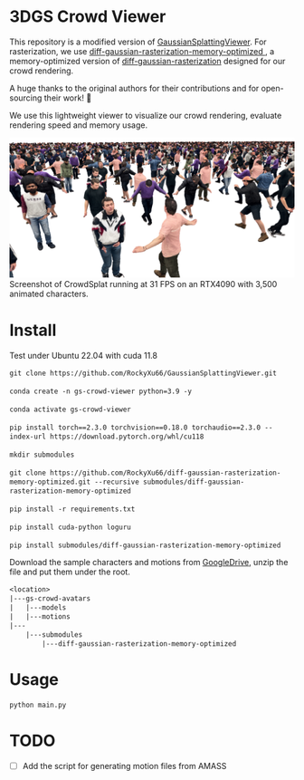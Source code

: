 # 3DGS Crowd Viewer


This repository is a modified version of [GaussianSplattingViewer](https://github.com/limacv/GaussianSplattingViewer). For rasterization, we use [diff-gaussian-rasterization-memory-optimized
](https://github.com/RockyXu66/diff-gaussian-rasterization-memory-optimized), a memory-optimized version of [diff-gaussian-rasterization](https://github.com/graphdeco-inria/diff-gaussian-rasterization) designed for our crowd rendering. 

A huge thanks to the original authors for their contributions and for open-sourcing their work! 🚀


We use this lightweight viewer to visualize our crowd rendering, evaluate rendering speed and memory usage.


![UI demo](assets/Result-white-bg-cropped.png)
Screenshot of CrowdSplat running at 31 FPS on an RTX4090 with 3,500 animated characters.

# Install

Test under Ubuntu 22.04 with cuda 11.8

```
git clone https://github.com/RockyXu66/GaussianSplattingViewer.git

conda create -n gs-crowd-viewer python=3.9 -y

conda activate gs-crowd-viewer

pip install torch==2.3.0 torchvision==0.18.0 torchaudio==2.3.0 --index-url https://download.pytorch.org/whl/cu118

mkdir submodules

git clone https://github.com/RockyXu66/diff-gaussian-rasterization-memory-optimized.git --recursive submodules/diff-gaussian-rasterization-memory-optimized

pip install -r requirements.txt

pip install cuda-python loguru

pip install submodules/diff-gaussian-rasterization-memory-optimized
```

Download the sample characters and motions from [GoogleDrive](https://drive.google.com/file/d/1-EPfsME-CKIEIKlUVeQRAsVbtuutWbbS/view?usp=sharing), unzip the file and put them under the root.
```
<location>
|---gs-crowd-avatars
|   |---models
|   |---motions
|---
    |---submodules
        |---diff-gaussian-rasterization-memory-optimized
```

# Usage

```
python main.py
```

# TODO

- [ ] Add the script for generating motion files from AMASS
